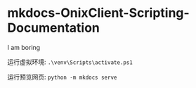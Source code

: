 # mkdocs-OnixClient-Scripting-Documentation
I am boring

运行虚拟环境:
`.\venv\Scripts\activate.ps1`

运行预览网页:
`python -m mkdocs serve`